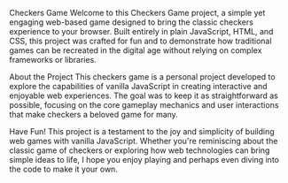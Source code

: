 Checkers Game
Welcome to this Checkers Game project, a simple yet engaging web-based game designed to bring the classic checkers experience to your browser. Built entirely in plain JavaScript, HTML, and CSS, this project was crafted for fun and to demonstrate how traditional games can be recreated in the digital age without relying on complex frameworks or libraries.

About the Project
This checkers game is a personal project developed to explore the capabilities of vanilla JavaScript in creating interactive and enjoyable web experiences. The goal was to keep it as straightforward as possible, focusing on the core gameplay mechanics and user interactions that make checkers a beloved game for many.


Have Fun!
This project is a testament to the joy and simplicity of building web games with vanilla JavaScript. Whether you're reminiscing about the classic game of checkers or exploring how web technologies can bring simple ideas to life, I hope you enjoy playing and perhaps even diving into the code to make it your own.
